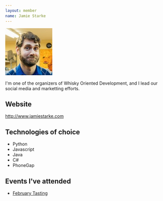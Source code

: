```yaml
---
layout: member
name: Jamie Starke
---
```


![Jamie Starke](/members/images/jamie-starke.jpg)

I'm one of the organizers of Whisky Oriented Development, and I lead our social media and marketting efforts.

## Website

http://www.jamiestarke.com

## Technologies of choice

* Python
* Javascript
* Java
* C#
* PhoneGap

## Events I've attended

* [February Tasting](/2014/02/18/Tasting-Notes/)
